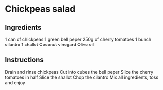 # Chickpeas salad

## Ingredients

1 can of chickpeas
1 green bell peper
250g of cherry tomatoes
1 bunch cilantro
1 shallot
Coconut vinegard
Olive oil

## Instructions

Drain and rinse chickpeas
Cut into cubes the bell peper
Slice the cherry tomatoes in half
Slice the shallot
Chop the cilantro
Mix all ingredients, toss and enjoy
